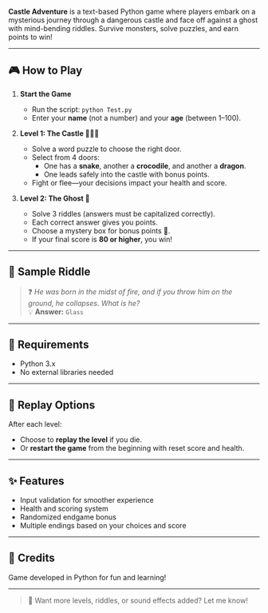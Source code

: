 
**Castle Adventure** is a text-based Python game where players embark on a mysterious journey through a dangerous castle and face off against a ghost with mind-bending riddles. Survive monsters, solve puzzles, and earn points to win!

---

## 🎮 How to Play

1. **Start the Game**
   - Run the script: `python Test.py`
   - Enter your **name** (not a number) and your **age** (between 1–100).

2. **Level 1: The Castle 🐍🐊🐉**
   - Solve a word puzzle to choose the right door.
   - Select from 4 doors:
     - One has a **snake**, another a **crocodile**, and another a **dragon**.
     - One leads safely into the castle with bonus points.
   - Fight or flee—your decisions impact your health and score.

3. **Level 2: The Ghost 👻**
   - Solve 3 riddles (answers must be capitalized correctly).
   - Each correct answer gives you points.
   - Choose a mystery box for bonus points 🎁.
   - If your final score is **80 or higher**, you win!

---

## 🧩 Sample Riddle

> ❓ *He was born in the midst of fire, and if you throw him on the ground, he collapses. What is he?*  
> 💡 **Answer:** `Glass`

---

## 💾 Requirements

- Python 3.x  
- No external libraries needed

---

## 🔁 Replay Options

After each level:
- Choose to **replay the level** if you die.
- Or **restart the game** from the beginning with reset score and health.

---

## ✨ Features

- Input validation for smoother experience
- Health and scoring system
- Randomized endgame bonus
- Multiple endings based on your choices and score

---

## 🙏 Credits

Game developed in Python for fun and learning!

---

> 💬 Want more levels, riddles, or sound effects added? Let me know!
